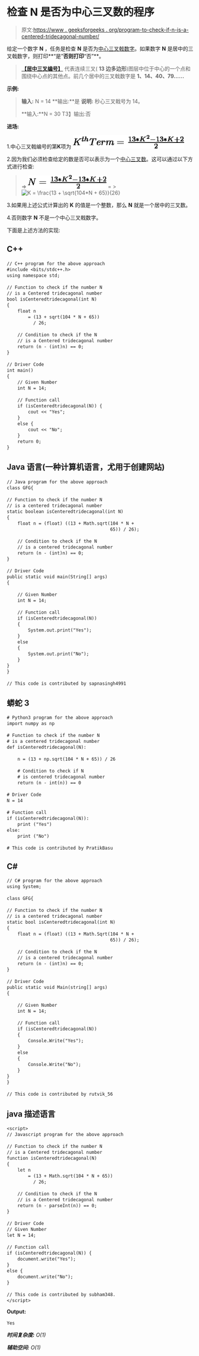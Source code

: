 # 检查 N 是否为中心三叉数的程序

> 原文:[https://www . geeksforgeeks . org/program-to-check-if-n-is-a-centered-tridecagonal-number/](https://www.geeksforgeeks.org/program-to-check-if-n-is-a-centered-tridecagonal-number/)

给定一个数字 **N** ，任务是检查 **N** 是否为[中心三叉戟数字](https://www.geeksforgeeks.org/centered-tridecagonal-number/)。如果数字 **N** 是居中的三叉戟数字，则打印**“是”**否则打印**“否”**。

> [**【居中三叉编号】**](https://www.geeksforgeeks.org/centered-tridecagonal-number/) 代表连续三叉( **13 边多边形**)图层中位于中心的一个点和围绕中心点的其他点。前几个居中的三叉戟数字是 **1、14、40、79……**

**示例:**

> **输入:** N = 14
> **输出:**是
> **说明:**
> 秒心三叉戟号为 14。
> 
> **输入:**N = 30
> T3】输出:否

**进场:**

1.中心三叉戟编号的第**K**项为
![K^{th} Term = \frac{{13*K^{2} - 13*K + 2}}{2}     ](img/e8a355166e453dbf82f365a02f992cfa.png "Rendered by QuickLaTeX.com")

2.因为我们必须检查给定的数是否可以表示为一个[中心三叉数](https://www.geeksforgeeks.org/centered-tridecagonal-number/)。这可以通过以下方式进行检查:

> => ![N = \frac{{13*K^{2} - 13*K + 2}}{2}     ](img/07f3557ce3317e96db42f3625c1b9163.png "Rendered by QuickLaTeX.com")
> = > ![K = \frac{13 + \sqrt{104*N + 65}}{26}  ](img/a87ee157c493bc3cdef44923d671858c.png "Rendered by QuickLaTeX.com")

3.如果用上述公式计算出的 **K** 的值是一个整数，那么 **N** 就是一个居中的三叉数。

4.否则数字 **N** 不是一个中心三叉戟数字。

下面是上述方法的实现:

## C++

```
// C++ program for the above approach
#include <bits/stdc++.h>
using namespace std;

// Function to check if the number N
// is a Centered tridecagonal number
bool isCenteredtridecagonal(int N)
{
    float n
        = (13 + sqrt(104 * N + 65))
          / 26;

    // Condition to check if the N
    // is a Centered tridecagonal number
    return (n - (int)n) == 0;
}

// Driver Code
int main()
{
    // Given Number
    int N = 14;

    // Function call
    if (isCenteredtridecagonal(N)) {
        cout << "Yes";
    }
    else {
        cout << "No";
    }
    return 0;
}
```

## Java 语言(一种计算机语言，尤用于创建网站)

```
// Java program for the above approach
class GFG{

// Function to check if the number N
// is a centered tridecagonal number
static boolean isCenteredtridecagonal(int N)
{
    float n = (float) ((13 + Math.sqrt(104 * N +
                                       65)) / 26);

    // Condition to check if the N
    // is a centered tridecagonal number
    return (n - (int)n) == 0;
}

// Driver Code
public static void main(String[] args)
{

    // Given Number
    int N = 14;

    // Function call
    if (isCenteredtridecagonal(N))
    {
        System.out.print("Yes");
    }
    else
    {
        System.out.print("No");
    }
}
}

// This code is contributed by sapnasingh4991
```

## 蟒蛇 3

```
# Python3 program for the above approach
import numpy as np

# Function to check if the number N
# is a centered tridecagonal number
def isCenteredtridecagonal(N):

    n = (13 + np.sqrt(104 * N + 65)) / 26

    # Condition to check if N
    # is centered tridecagonal number
    return (n - int(n)) == 0

# Driver Code
N = 14

# Function call
if (isCenteredtridecagonal(N)):
    print ("Yes")
else:
    print ("No")

# This code is contributed by PratikBasu
```

## C#

```
// C# program for the above approach
using System;

class GFG{

// Function to check if the number N
// is a centered tridecagonal number
static bool isCenteredtridecagonal(int N)
{
    float n = (float) ((13 + Math.Sqrt(104 * N +
                                       65)) / 26);

    // Condition to check if the N
    // is a centered tridecagonal number
    return (n - (int)n) == 0;
}

// Driver Code
public static void Main(string[] args)
{

    // Given Number
    int N = 14;

    // Function call
    if (isCenteredtridecagonal(N))
    {
        Console.Write("Yes");
    }
    else
    {
        Console.Write("No");
    }
}
}

// This code is contributed by rutvik_56
```

## java 描述语言

```
<script>
// Javascript program for the above approach

// Function to check if the number N
// is a Centered tridecagonal number
function isCenteredtridecagonal(N)
{
    let n
        = (13 + Math.sqrt(104 * N + 65))
          / 26;

    // Condition to check if the N
    // is a Centered tridecagonal number
    return (n - parseInt(n)) == 0;
}

// Driver Code
// Given Number
let N = 14;

// Function call
if (isCenteredtridecagonal(N)) {
    document.write("Yes");
}
else {
    document.write("No");
}

// This code is contributed by subham348.
</script>
```

**Output:** 

```
Yes
```

***时间复杂度:** O(1)*

***辅助空间:** O(1)*